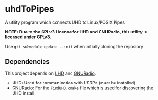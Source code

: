 # uhdToPipes
A utility program which connects UHD to Linux/POSIX Pipes

**NOTE: Due to the GPLv3 License for UHD and GNURadio, this utility is licensed under GPLv3.**

Use `git submodule update --init` when initially cloning the reposiory

## Dependencies
This project depends on [UHD](https://github.com/EttusResearch/uhd) and [GNURadio](https://github.com/gnuradio/gnuradio).
* UHD: Used for communication with USRPs (must be installed)
* GNURadio: For the `FindUHD.cmake` file which is used for discovering the UHD install
